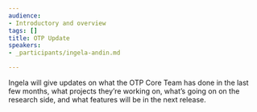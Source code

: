 ```yaml
---
audience:
- Introductory and overview
tags: []
title: OTP Update
speakers:
- _participants/ingela-andin.md

---
```

Ingela will give updates on what the OTP Core Team has done in the last few months, what projects they’re working on, what’s going on on the research side, and what features will be in the next release.
